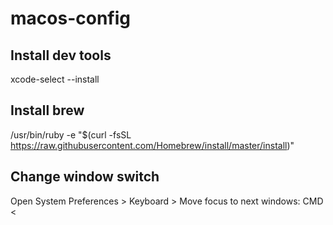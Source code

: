 # macos-config

## Install dev tools

xcode-select --install

## Install brew

/usr/bin/ruby -e "$(curl -fsSL https://raw.githubusercontent.com/Homebrew/install/master/install)"

## Change window switch

Open System Preferences > Keyboard > Move focus to next windows: CMD <


